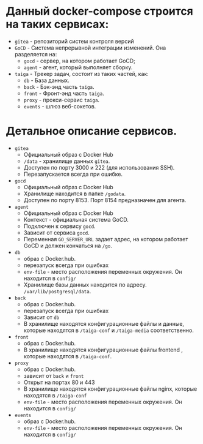 # Данный docker-compose строится на таких сервисах:
* `gitea` - репозиторий систем контроля версий
* `GoCD` - Система непрерывной интеграции изменений. Она разделяется на: 
    - `gocd` - сервер, на котором работает GoCD;
    - `agent` - агент, который выполняет сборку.
* `taiga` - Трекер задач, состоит из таких частей, как:
    - `db` - База данных.
    - `back` - Бэк-энд часть `taiga`.
    - `front` - Фронт-энд часть `taiga`.
    - `proxy` - прокси-сервис `taiga`.
    - `events` - шлюз веб-сокетов.

# Детальное описание сервисов.

* `gitea`
    - Официальный образ с Docker Hub
    - `/data` - хранилище данных `gitea`.
    - Доступен по порту 3000 и 222 (для использования SSH).
    - Перезапускается всегда при ошибке.
* `gocd`
    - Официальный образ с Docker Hub
    - Хранилище находится в папке `/godata`.
    - Доступен по порту 8153. Порт 8154 предназначен для агента.
* `agent`
    - Официальный образ с Docker Hub
    - Контекст - официальная система GoCD.
    - Подключен к сервису `gocd`.
    - Зависит от сервиса `gocd`.
    - Переменная `GO_SERVER_URL` задает адрес, на котором работает GoCD и должен кончаться на `/go`.
* `db`
    - образ с Docker.hub.
    - перезапуск всегда при ошибках 
    - `env-file` - место расположения переменных окружения. Он находится в `config/`
    - Хранилище базы данных находится по адресу. `/var/lib/postgresql/data`.
* `back`
    - образ с Docker.hub.
    - перезапуск всегда при ошибках 
    - Зависит от `db`
    - В хранилище находятся конфигурационные файлы и данные, которые находятся в `/taiga-conf` и `/taiga-media` соответственно.
* `front`
    - образ с Docker.hub.
    - В хранилище находятся конфигурационные файлы frontend , которые находятся в `/taiga-conf`.
* `proxy`
    - образ с Docker.hub.
    - зависит от `back` и `front`
    - Открыт на портах 80 и 443
    - В хранилище находятся конфигурационные файлы nginx, которые находятся в `/taiga-conf`
    - `env-file` - место расположения переменных окружения. Он находится в `config/`
* `events`
    - образ с Docker.hub.
    - `env-file` - место расположения переменных окружения. Он находится в `config/`

